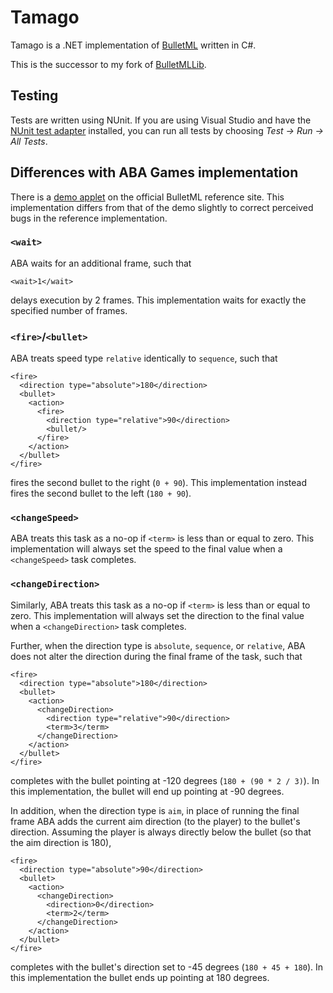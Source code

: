 # Tamago

Tamago is a .NET implementation of
[BulletML](http://www.asahi-net.or.jp/~cs8k-cyu/bulletml/index_e.html) written
in C#.

This is the successor to my fork of
[BulletMLLib](https://github.com/echojc/BulletMLLib).

## Testing

Tests are written using NUnit. If you are using Visual Studio and have the
[NUnit test adapter](https://www.nuget.org/packages/NUnitTestAdapter/)
installed, you can run all tests by choosing *Test -> Run -> All Tests*.

## Differences with ABA Games implementation

There is a
[demo applet](http://www.asahi-net.or.jp/~cs8k-cyu/bulletml/bulletml_applet_e.html)
on the official BulletML reference site. This implementation differs from that
of the demo slightly to correct perceived bugs in the reference implementation.

### `<wait>`

ABA waits for an additional frame, such that

```
<wait>1</wait>
```

delays execution by 2 frames. This implementation waits for exactly the
specified number of frames.

### `<fire>`/`<bullet>`

ABA treats speed type `relative` identically to `sequence`, such that

```
<fire>
  <direction type="absolute">180</direction>
  <bullet>
    <action>
      <fire>
        <direction type="relative">90</direction>
        <bullet/>
      </fire>
    </action>
  </bullet>
</fire>
```

fires the second bullet to the right (`0 + 90`). This implementation instead
fires the second bullet to the left (`180 + 90`).

### `<changeSpeed>`

ABA treats this task as a no-op if `<term>` is less than or equal to zero. This
implementation will always set the speed to the final value when a
`<changeSpeed>` task completes.

### `<changeDirection>`

Similarly, ABA treats this task as a no-op if `<term>` is less than or equal to
zero. This implementation will always set the direction to the final value when
a `<changeDirection>` task completes.

Further, when the direction type is `absolute`, `sequence`, or `relative`, ABA
does not alter the direction during the final frame of the task, such that

```
<fire>
  <direction type="absolute">180</direction>
  <bullet>
    <action>
      <changeDirection>
        <direction type="relative">90</direction>
        <term>3</term>
      </changeDirection>
    </action>
  </bullet>
</fire>
```

completes with the bullet pointing at -120 degrees (`180 + (90 * 2 / 3)`). In
this implementation, the bullet will end up pointing at -90 degrees.

In addition, when the direction type is `aim`, in place of running the final
frame ABA adds the current aim direction (to the player) to the bullet's
direction. Assuming the player is always directly below the bullet (so that the
aim direction is 180),

```
<fire>
  <direction type="absolute">90</direction>
  <bullet>
    <action>
      <changeDirection>
        <direction>0</direction>
        <term>2</term>
      </changeDirection>
    </action>
  </bullet>
</fire>
```

completes with the bullet's direction set to -45 degrees (`180 + 45 + 180`). In
this implementation the bullet ends up pointing at 180 degrees.
